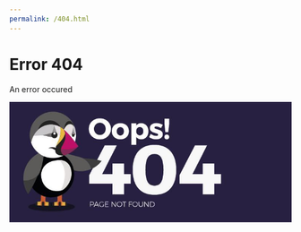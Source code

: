 ```yaml
---
permalink: /404.html
---
```

<!DOCTYPE html>
<html>
<head>
<title>404 error</title>
<!-- Global site tag (gtag.js) - Google Analytics -->
<script async src="https://www.googletagmanager.com/gtag/js?id=G-CMX9GHB217"></script>
<script>
  window.dataLayer = window.dataLayer || [];
  function gtag(){dataLayer.push(arguments);}
  gtag('js', new Date());

  gtag('config', 'G-CMX9GHB217');
  </script>
 <!--End Google Analytics -->
 </head>
 <body>
 <h1>Error 404</h1>
<p>An error occured</p>
<img src="banner_error_404.jpg">
 </body>
 </html>